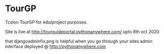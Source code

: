 # TourGP
TcsIon TourGP
for edu/project purposes.

Site is live at http://tourguideportal.pythonanywhere.com/ upto 8th oct 2020 

that djangoadminfix.png is helpful when you go through your sites admin interface deployed @ http://pythonanywhere.com
